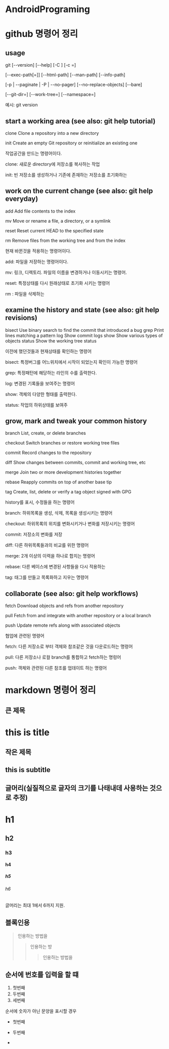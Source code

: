 # AndroidPrograming

github 명령어 정리
=================

usage 
-----

git [--version] [--help] [-C <path>] [-c <name>=<value>]
   
[--exec-path[=<path>]] [--html-path] [--man-path] [--info-path]
   
[-p | --paginate | -P | --no-pager] [--no-replace-objects] [--bare]
 
[--git-dir=<path>] [--work-tree=<path>] [--namespace=<name>]

예시: git version
  

start a working area (see also: git help tutorial)
--------------------------------------------------
   clone      Clone a repository into a new directory
   
   init       Create an empty Git repository or reinitialize an existing one
   
   작업공간을 만드는 명령어이다.
   
   clone: 새로운 directory에 저장소를 복사하는 작업
   
   init: 빈 저장소를 생성하거나 기존에 존재하는 저장소를 초기화하는 


work on the current change (see also: git help everyday)
--------------------------------------------------------

   add        Add file contents to the index
   
   
   mv         Move or rename a file, a directory, or a symlink
   
   
   reset      Reset current HEAD to the specified state
   
   
   rm         Remove files from the working tree and from the index
   
   현재 바뀐것을 적용하는 명령어이다.
   
   add: 파일을 저장하는 명령어이다.
   
   mv: 링크, 디렉토리. 파일의 이름을 변경하거나 이동시키는 명령어.
   
   reset: 특정상태를 다시 원래상태로 초기화 시키는 명령어
   
   rm : 파일을 삭제하는 
   
   

examine the history and state (see also: git help revisions)
------------------------------------------------------------
   bisect     Use binary search to find the commit that introduced a bug
   grep       Print lines matching a pattern
   log        Show commit logs
   show       Show various types of objects
   status     Show the working tree status
   
   이전에 했던것들과 현재상태를 확인하는 명령어
   
   bisect: 특정버그를 어느위치에서 시작이 되었는지 확인이 가능한 명령어
   
   grep: 특정패턴에 해당하는 라인의 수를 출력한다.
   
   log: 변경된 기록들을 보여주는 명령어
   
   show: 객체의 다양한 형태를 출력한다.
   
   status: 작업의 하위상태를 보여주

grow, mark and tweak your common history
----------------------------------------
   branch     List, create, or delete branches
  
   checkout   Switch branches or restore working tree files
   
   commit     Record changes to the repository
   
   diff       Show changes between commits, commit and working tree, etc
   
   merge      Join two or more development histories together
   
   rebase     Reapply commits on top of another base tip
   
   tag        Create, list, delete or verify a tag object signed with GPG
   
   
   history를 표시, 수정들을 하는 명령어
   
   branch: 하위목록을 생성, 삭제, 목록을 생성시키는 명령어
   
   checkout: 하위목록의 위치를 변화시키거나 변화를 저장시키는 명령어
   
   commit: 저장소의 변화를 저장
   
   diff: 다른 하위목록들과의 비교를 위한 명령어
   
   merge: 2개 이상의 이력을 하나로 합치는 명령어
   
   rebase: 다른 베이스에 변경된 사항들을 다시 적용하는 
   
   tag: 태그를 만들고 목록화하고 지우는 명령어

collaborate (see also: git help workflows)
------------------------------------------

   fetch      Download objects and refs from another repository
   
   pull       Fetch from and integrate with another repository or a local branch
   
   push       Update remote refs along with associated objects
   
   협업에 관련된 명령어
   
   fetch: 다른 저장소로 부터 객체와 참조같은 것을 다운로드하는 명령어
   
   pull: 다른 저장소나 로컬 branch를 통합하고 fetch하는 명렁어
   
   push: 객체와 관련된 다른 참조를 업데이트 하는 명령어
   

# markdown 명령어 정리

큰 제목
------

this is title
=============

작은 제목
--------

this is subtitle
-----------------

글머리(실질적으로 글자의 크기를 나태내데 사용하는 것으로 추정)
-----------------------------------------

# h1

## h2

### h3

#### h4

##### h5

###### h6

글머리는 최대 1에서 6까지 지원.

블록인용
----

> 인용하는 방법을 
>> 인용하는 방
>>> 인용하는 방법을

순서에 번호를 입력을 할 떄
----------------
1. 첫번째
2. 두번째
3. 세번째

순서에 숫자가 아닌 문양을 표시할 경우

* 첫번째
 + 두번째 
  -  
